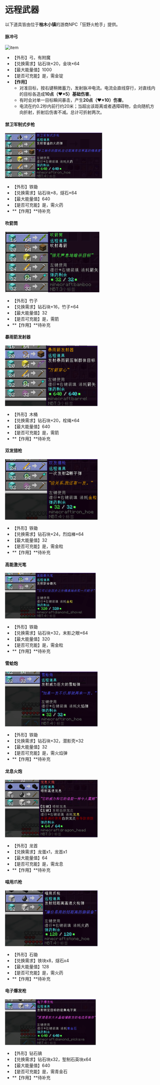 # 远程武器

以下道具皆由位于**柚木小镇**的游商NPC「狂野火枪手」提供。

#### 脉冲弓
![item](../../assets/images/items/remote-weapons/脉冲弓.png)
- 【外形】弓，有附魔
- 【兑换需求】钻石块×20，金块×64
- 【最大能量值】1000
- 【是否可充能】是，需金锭
- **【作用】**
  + 对准目标，按右键稍微蓄力，发射脉冲电流。电流会直线穿行，对直线内的目标各造成**10点（:heart:×5）基础伤害**。
  + 有时会对单一目标瞬间暴击，产生**20点（:heart:×10）伤害**。
  + 电流在约0.2秒内前行约20米；当超出该距离或者遇障碍物，会向随机方向折射，折射后伤害不减。总计可折射两次。

#### 禁卫军制式步枪
![item](../../assets/images/items/remote-weapons/禁卫军制式步枪.png)
- 【外形】铁锄
- 【兑换需求】钻石块×8，燧石×64
- 【最大能量值】640
- 【是否可充能】是，需火药
- **【作用】**待补充

#### 吹箭筒
![item](../../assets/images/items/remote-weapons/吹箭筒.png)
- 【外形】竹子
- 【兑换需求】钻石块×16，竹子×64
- 【最大能量值】32
- 【是否可充能】是，需箭
- **【作用】**待补充

#### 暴雨箭发射器
![item](../../assets/images/items/remote-weapons/暴雨箭发射器.png)
- 【外形】木桶
- 【兑换需求】钻石块×20，栓绳×64
- 【最大能量值】640
- 【是否可充能】是，需箭
- **【作用】**待补充

#### 双发猎枪
![item](../../assets/images/items/remote-weapons/双发猎枪.png)
- 【外形】铁锄
- 【兑换需求】钻石块×24，烈焰棒×64
- 【最大能量值】32
- 【是否可充能】是，需金粒
- **【作用】**待补充

#### 高能激光笔
![item](../../assets/images/items/remote-weapons/高能激光笔.png)
- 【外形】铁锄
- 【兑换需求】钻石块×32，末影之眼×64
- 【最大能量值】320
- 【是否可充能】是，需金粒
- **【作用】**待补充

#### 雪蛤炮
![item](../../assets/images/items/remote-weapons/雪蛤炮.png)
- 【外形】铁锄
- 【兑换需求】钻石块×32，潜影壳×32
- 【最大能量值】32
- 【是否可充能】是，需火焰弹
- **【作用】**待补充

#### 龙息火炮
![item](../../assets/images/items/remote-weapons/龙息火炮.png)
- 【外形】龙首
- 【兑换需求】龙蛋x1，龙首x1
- 【最大能量值】64
- 【是否可充能】是，需龙息
- **【作用】**待补充

#### 喵用爪枪
![item](../../assets/images/items/remote-weapons/喵用爪枪.png)
- 【外形】石锄
- 【兑换需求】铁块x8，燧石x4
- 【最大能量值】128
- 【是否可充能】是，需火药
- **【作用】**待补充

#### 电子爆发枪
![item](../../assets/images/items/remote-weapons/电子爆发枪.png)
- 【外形】钻石镐
- 【兑换需求】钻石块x32，堑制石英块x64
- 【最大能量值】640
- 【是否可充能】是，需青金石
- **【作用】**待补充